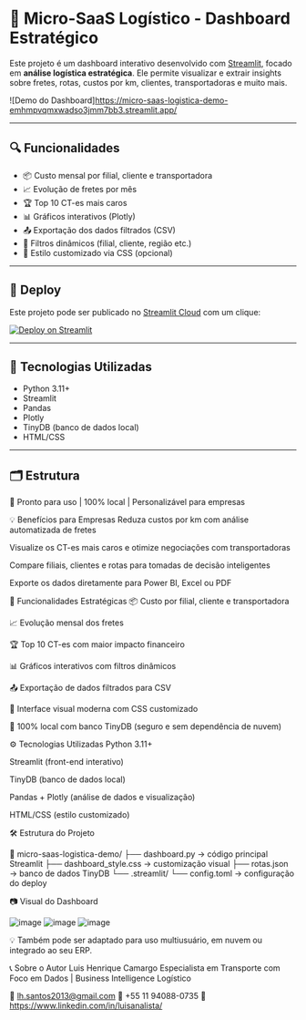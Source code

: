 # 🚚 Micro-SaaS Logístico - Dashboard Estratégico

Este projeto é um dashboard interativo desenvolvido com [Streamlit](https://streamlit.io/), focado em **análise logística estratégica**. Ele permite visualizar e extrair insights sobre fretes, rotas, custos por km, clientes, transportadoras e muito mais.

![Demo do Dashboard]https://micro-saas-logistica-demo-emhmpvqmxwadso3jmm7bb3.streamlit.app/

---

## 🔍 Funcionalidades

- 📦 Custo mensal por filial, cliente e transportadora
- 📈 Evolução de fretes por mês
- 🏆 Top 10 CT-es mais caros
- 📊 Gráficos interativos (Plotly)
- 📤 Exportação dos dados filtrados (CSV)
- 🎯 Filtros dinâmicos (filial, cliente, região etc.)
- 💅 Estilo customizado via CSS (opcional)

---

## 🚀 Deploy

Este projeto pode ser publicado no [Streamlit Cloud](https://streamlit.io/cloud) com um clique:

[![Deploy on Streamlit](https://static.streamlit.io/badges/streamlit_badge_black_white.svg)](https://share.streamlit.io/)

---

## 🧰 Tecnologias Utilizadas

- Python 3.11+
- Streamlit
- Pandas
- Plotly
- TinyDB (banco de dados local)
- HTML/CSS

---

## 🗂️ Estrutura



🎯 Pronto para uso | 100% local | Personalizável para empresas


💡 Benefícios para Empresas
Reduza custos por km com análise automatizada de fretes

Visualize os CT-es mais caros e otimize negociações com transportadoras

Compare filiais, clientes e rotas para tomadas de decisão inteligentes

Exporte os dados diretamente para Power BI, Excel ou PDF

🧠 Funcionalidades Estratégicas
📦 Custo por filial, cliente e transportadora

📈 Evolução mensal dos fretes

🏆 Top 10 CT-es com maior impacto financeiro

📊 Gráficos interativos com filtros dinâmicos

📤 Exportação de dados filtrados para CSV

🎨 Interface visual moderna com CSS customizado

🔐 100% local com banco TinyDB (seguro e sem dependência de nuvem)

⚙️ Tecnologias Utilizadas
Python 3.11+

Streamlit (front-end interativo)

TinyDB (banco de dados local)

Pandas + Plotly (análise de dados e visualização)

HTML/CSS (estilo customizado)

🛠️ Estrutura do Projeto

📁 micro-saas-logistica-demo/
├── dashboard.py             → código principal Streamlit
├── dashboard_style.css      → customização visual
├── rotas.json               → banco de dados TinyDB
└── .streamlit/
    └── config.toml          → configuração do deploy

    
📷 Visual do Dashboard

![image](https://github.com/user-attachments/assets/781c2985-cac8-4c78-a7c8-af993d7fc4ba) 
![image](https://github.com/user-attachments/assets/2ebf5040-3059-4bc8-996a-fbf93eb04dfa)
![image](https://github.com/user-attachments/assets/d21eb850-4feb-4ba9-a667-6bb7b26d440e)

💡 Também pode ser adaptado para uso multiusuário, em nuvem ou integrado ao seu ERP.

📞 Sobre o Autor
Luis Henrique Camargo
Especialista em Transporte com Foco em Dados | Business Intelligence Logístico

📧 lh.santos2013@gmail.com
📱 +55 11 94088-0735
🔗 https://www.linkedin.com/in/luisanalista/
